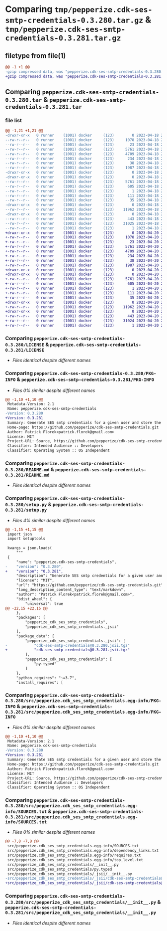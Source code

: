 # Comparing `tmp/pepperize.cdk-ses-smtp-credentials-0.3.280.tar.gz` & `tmp/pepperize.cdk-ses-smtp-credentials-0.3.281.tar.gz`

## filetype from file(1)

```diff
@@ -1 +1 @@
-gzip compressed data, was "pepperize.cdk-ses-smtp-credentials-0.3.280.tar", last modified: Tue Apr 18 23:15:43 2023, max compression
+gzip compressed data, was "pepperize.cdk-ses-smtp-credentials-0.3.281.tar", last modified: Thu Apr 20 23:08:31 2023, max compression
```

## Comparing `pepperize.cdk-ses-smtp-credentials-0.3.280.tar` & `pepperize.cdk-ses-smtp-credentials-0.3.281.tar`

### file list

```diff
@@ -1,21 +1,21 @@
-drwxr-xr-x   0 runner    (1001) docker     (123)        0 2023-04-18 23:15:43.617769 pepperize.cdk-ses-smtp-credentials-0.3.280/
--rw-r--r--   0 runner    (1001) docker     (123)     1078 2023-04-18 23:15:31.000000 pepperize.cdk-ses-smtp-credentials-0.3.280/LICENSE
--rw-r--r--   0 runner    (1001) docker     (123)       23 2023-04-18 23:15:31.000000 pepperize.cdk-ses-smtp-credentials-0.3.280/MANIFEST.in
--rw-r--r--   0 runner    (1001) docker     (123)     5761 2023-04-18 23:15:43.617769 pepperize.cdk-ses-smtp-credentials-0.3.280/PKG-INFO
--rw-r--r--   0 runner    (1001) docker     (123)     4709 2023-04-18 23:15:31.000000 pepperize.cdk-ses-smtp-credentials-0.3.280/README.md
--rw-r--r--   0 runner    (1001) docker     (123)      234 2023-04-18 23:15:31.000000 pepperize.cdk-ses-smtp-credentials-0.3.280/pyproject.toml
--rw-r--r--   0 runner    (1001) docker     (123)       38 2023-04-18 23:15:43.617769 pepperize.cdk-ses-smtp-credentials-0.3.280/setup.cfg
--rw-r--r--   0 runner    (1001) docker     (123)     1987 2023-04-18 23:15:31.000000 pepperize.cdk-ses-smtp-credentials-0.3.280/setup.py
-drwxr-xr-x   0 runner    (1001) docker     (123)        0 2023-04-18 23:15:43.613768 pepperize.cdk-ses-smtp-credentials-0.3.280/src/
-drwxr-xr-x   0 runner    (1001) docker     (123)        0 2023-04-18 23:15:43.617769 pepperize.cdk-ses-smtp-credentials-0.3.280/src/pepperize.cdk_ses_smtp_credentials.egg-info/
--rw-r--r--   0 runner    (1001) docker     (123)     5761 2023-04-18 23:15:43.000000 pepperize.cdk-ses-smtp-credentials-0.3.280/src/pepperize.cdk_ses_smtp_credentials.egg-info/PKG-INFO
--rw-r--r--   0 runner    (1001) docker     (123)      605 2023-04-18 23:15:43.000000 pepperize.cdk-ses-smtp-credentials-0.3.280/src/pepperize.cdk_ses_smtp_credentials.egg-info/SOURCES.txt
--rw-r--r--   0 runner    (1001) docker     (123)        1 2023-04-18 23:15:43.000000 pepperize.cdk-ses-smtp-credentials-0.3.280/src/pepperize.cdk_ses_smtp_credentials.egg-info/dependency_links.txt
--rw-r--r--   0 runner    (1001) docker     (123)      111 2023-04-18 23:15:43.000000 pepperize.cdk-ses-smtp-credentials-0.3.280/src/pepperize.cdk_ses_smtp_credentials.egg-info/requires.txt
--rw-r--r--   0 runner    (1001) docker     (123)       35 2023-04-18 23:15:43.000000 pepperize.cdk-ses-smtp-credentials-0.3.280/src/pepperize.cdk_ses_smtp_credentials.egg-info/top_level.txt
-drwxr-xr-x   0 runner    (1001) docker     (123)        0 2023-04-18 23:15:43.617769 pepperize.cdk-ses-smtp-credentials-0.3.280/src/pepperize_cdk_ses_smtp_credentials/
--rw-r--r--   0 runner    (1001) docker     (123)    11962 2023-04-18 23:15:31.000000 pepperize.cdk-ses-smtp-credentials-0.3.280/src/pepperize_cdk_ses_smtp_credentials/__init__.py
-drwxr-xr-x   0 runner    (1001) docker     (123)        0 2023-04-18 23:15:43.617769 pepperize.cdk-ses-smtp-credentials-0.3.280/src/pepperize_cdk_ses_smtp_credentials/_jsii/
--rw-r--r--   0 runner    (1001) docker     (123)      443 2023-04-18 23:15:31.000000 pepperize.cdk-ses-smtp-credentials-0.3.280/src/pepperize_cdk_ses_smtp_credentials/_jsii/__init__.py
--rw-r--r--   0 runner    (1001) docker     (123)    31025 2023-04-18 23:15:31.000000 pepperize.cdk-ses-smtp-credentials-0.3.280/src/pepperize_cdk_ses_smtp_credentials/_jsii/cdk-ses-smtp-credentials@0.3.280.jsii.tgz
--rw-r--r--   0 runner    (1001) docker     (123)        1 2023-04-18 23:15:31.000000 pepperize.cdk-ses-smtp-credentials-0.3.280/src/pepperize_cdk_ses_smtp_credentials/py.typed
+drwxr-xr-x   0 runner    (1001) docker     (123)        0 2023-04-20 23:08:31.381706 pepperize.cdk-ses-smtp-credentials-0.3.281/
+-rw-r--r--   0 runner    (1001) docker     (123)     1078 2023-04-20 23:08:19.000000 pepperize.cdk-ses-smtp-credentials-0.3.281/LICENSE
+-rw-r--r--   0 runner    (1001) docker     (123)       23 2023-04-20 23:08:19.000000 pepperize.cdk-ses-smtp-credentials-0.3.281/MANIFEST.in
+-rw-r--r--   0 runner    (1001) docker     (123)     5761 2023-04-20 23:08:31.381706 pepperize.cdk-ses-smtp-credentials-0.3.281/PKG-INFO
+-rw-r--r--   0 runner    (1001) docker     (123)     4709 2023-04-20 23:08:19.000000 pepperize.cdk-ses-smtp-credentials-0.3.281/README.md
+-rw-r--r--   0 runner    (1001) docker     (123)      234 2023-04-20 23:08:19.000000 pepperize.cdk-ses-smtp-credentials-0.3.281/pyproject.toml
+-rw-r--r--   0 runner    (1001) docker     (123)       38 2023-04-20 23:08:31.381706 pepperize.cdk-ses-smtp-credentials-0.3.281/setup.cfg
+-rw-r--r--   0 runner    (1001) docker     (123)     1987 2023-04-20 23:08:19.000000 pepperize.cdk-ses-smtp-credentials-0.3.281/setup.py
+drwxr-xr-x   0 runner    (1001) docker     (123)        0 2023-04-20 23:08:31.381706 pepperize.cdk-ses-smtp-credentials-0.3.281/src/
+drwxr-xr-x   0 runner    (1001) docker     (123)        0 2023-04-20 23:08:31.381706 pepperize.cdk-ses-smtp-credentials-0.3.281/src/pepperize.cdk_ses_smtp_credentials.egg-info/
+-rw-r--r--   0 runner    (1001) docker     (123)     5761 2023-04-20 23:08:31.000000 pepperize.cdk-ses-smtp-credentials-0.3.281/src/pepperize.cdk_ses_smtp_credentials.egg-info/PKG-INFO
+-rw-r--r--   0 runner    (1001) docker     (123)      605 2023-04-20 23:08:31.000000 pepperize.cdk-ses-smtp-credentials-0.3.281/src/pepperize.cdk_ses_smtp_credentials.egg-info/SOURCES.txt
+-rw-r--r--   0 runner    (1001) docker     (123)        1 2023-04-20 23:08:31.000000 pepperize.cdk-ses-smtp-credentials-0.3.281/src/pepperize.cdk_ses_smtp_credentials.egg-info/dependency_links.txt
+-rw-r--r--   0 runner    (1001) docker     (123)      111 2023-04-20 23:08:31.000000 pepperize.cdk-ses-smtp-credentials-0.3.281/src/pepperize.cdk_ses_smtp_credentials.egg-info/requires.txt
+-rw-r--r--   0 runner    (1001) docker     (123)       35 2023-04-20 23:08:31.000000 pepperize.cdk-ses-smtp-credentials-0.3.281/src/pepperize.cdk_ses_smtp_credentials.egg-info/top_level.txt
+drwxr-xr-x   0 runner    (1001) docker     (123)        0 2023-04-20 23:08:31.381706 pepperize.cdk-ses-smtp-credentials-0.3.281/src/pepperize_cdk_ses_smtp_credentials/
+-rw-r--r--   0 runner    (1001) docker     (123)    11962 2023-04-20 23:08:19.000000 pepperize.cdk-ses-smtp-credentials-0.3.281/src/pepperize_cdk_ses_smtp_credentials/__init__.py
+drwxr-xr-x   0 runner    (1001) docker     (123)        0 2023-04-20 23:08:31.381706 pepperize.cdk-ses-smtp-credentials-0.3.281/src/pepperize_cdk_ses_smtp_credentials/_jsii/
+-rw-r--r--   0 runner    (1001) docker     (123)      443 2023-04-20 23:08:19.000000 pepperize.cdk-ses-smtp-credentials-0.3.281/src/pepperize_cdk_ses_smtp_credentials/_jsii/__init__.py
+-rw-r--r--   0 runner    (1001) docker     (123)    31024 2023-04-20 23:08:19.000000 pepperize.cdk-ses-smtp-credentials-0.3.281/src/pepperize_cdk_ses_smtp_credentials/_jsii/cdk-ses-smtp-credentials@0.3.281.jsii.tgz
+-rw-r--r--   0 runner    (1001) docker     (123)        1 2023-04-20 23:08:19.000000 pepperize.cdk-ses-smtp-credentials-0.3.281/src/pepperize_cdk_ses_smtp_credentials/py.typed
```

### Comparing `pepperize.cdk-ses-smtp-credentials-0.3.280/LICENSE` & `pepperize.cdk-ses-smtp-credentials-0.3.281/LICENSE`

 * *Files identical despite different names*

### Comparing `pepperize.cdk-ses-smtp-credentials-0.3.280/PKG-INFO` & `pepperize.cdk-ses-smtp-credentials-0.3.281/PKG-INFO`

 * *Files 0% similar despite different names*

```diff
@@ -1,10 +1,10 @@
 Metadata-Version: 2.1
 Name: pepperize.cdk-ses-smtp-credentials
-Version: 0.3.280
+Version: 0.3.281
 Summary: Generate SES smtp credentials for a given user and store the credentials in a SecretsManager Secret.
 Home-page: https://github.com/pepperize/cdk-ses-smtp-credentials.git
 Author: Patrick Florek<patrick.florek@gmail.com>
 License: MIT
 Project-URL: Source, https://github.com/pepperize/cdk-ses-smtp-credentials.git
 Classifier: Intended Audience :: Developers
 Classifier: Operating System :: OS Independent
```

### Comparing `pepperize.cdk-ses-smtp-credentials-0.3.280/README.md` & `pepperize.cdk-ses-smtp-credentials-0.3.281/README.md`

 * *Files identical despite different names*

### Comparing `pepperize.cdk-ses-smtp-credentials-0.3.280/setup.py` & `pepperize.cdk-ses-smtp-credentials-0.3.281/setup.py`

 * *Files 4% similar despite different names*

```diff
@@ -1,15 +1,15 @@
 import json
 import setuptools
 
 kwargs = json.loads(
     """
 {
     "name": "pepperize.cdk-ses-smtp-credentials",
-    "version": "0.3.280",
+    "version": "0.3.281",
     "description": "Generate SES smtp credentials for a given user and store the credentials in a SecretsManager Secret.",
     "license": "MIT",
     "url": "https://github.com/pepperize/cdk-ses-smtp-credentials.git",
     "long_description_content_type": "text/markdown",
     "author": "Patrick Florek<patrick.florek@gmail.com>",
     "bdist_wheel": {
         "universal": true
@@ -22,15 +22,15 @@
     },
     "packages": [
         "pepperize_cdk_ses_smtp_credentials",
         "pepperize_cdk_ses_smtp_credentials._jsii"
     ],
     "package_data": {
         "pepperize_cdk_ses_smtp_credentials._jsii": [
-            "cdk-ses-smtp-credentials@0.3.280.jsii.tgz"
+            "cdk-ses-smtp-credentials@0.3.281.jsii.tgz"
         ],
         "pepperize_cdk_ses_smtp_credentials": [
             "py.typed"
         ]
     },
     "python_requires": "~=3.7",
     "install_requires": [
```

### Comparing `pepperize.cdk-ses-smtp-credentials-0.3.280/src/pepperize.cdk_ses_smtp_credentials.egg-info/PKG-INFO` & `pepperize.cdk-ses-smtp-credentials-0.3.281/src/pepperize.cdk_ses_smtp_credentials.egg-info/PKG-INFO`

 * *Files 0% similar despite different names*

```diff
@@ -1,10 +1,10 @@
 Metadata-Version: 2.1
 Name: pepperize.cdk-ses-smtp-credentials
-Version: 0.3.280
+Version: 0.3.281
 Summary: Generate SES smtp credentials for a given user and store the credentials in a SecretsManager Secret.
 Home-page: https://github.com/pepperize/cdk-ses-smtp-credentials.git
 Author: Patrick Florek<patrick.florek@gmail.com>
 License: MIT
 Project-URL: Source, https://github.com/pepperize/cdk-ses-smtp-credentials.git
 Classifier: Intended Audience :: Developers
 Classifier: Operating System :: OS Independent
```

### Comparing `pepperize.cdk-ses-smtp-credentials-0.3.280/src/pepperize.cdk_ses_smtp_credentials.egg-info/SOURCES.txt` & `pepperize.cdk-ses-smtp-credentials-0.3.281/src/pepperize.cdk_ses_smtp_credentials.egg-info/SOURCES.txt`

 * *Files 0% similar despite different names*

```diff
@@ -7,8 +7,8 @@
 src/pepperize.cdk_ses_smtp_credentials.egg-info/SOURCES.txt
 src/pepperize.cdk_ses_smtp_credentials.egg-info/dependency_links.txt
 src/pepperize.cdk_ses_smtp_credentials.egg-info/requires.txt
 src/pepperize.cdk_ses_smtp_credentials.egg-info/top_level.txt
 src/pepperize_cdk_ses_smtp_credentials/__init__.py
 src/pepperize_cdk_ses_smtp_credentials/py.typed
 src/pepperize_cdk_ses_smtp_credentials/_jsii/__init__.py
-src/pepperize_cdk_ses_smtp_credentials/_jsii/cdk-ses-smtp-credentials@0.3.280.jsii.tgz
+src/pepperize_cdk_ses_smtp_credentials/_jsii/cdk-ses-smtp-credentials@0.3.281.jsii.tgz
```

### Comparing `pepperize.cdk-ses-smtp-credentials-0.3.280/src/pepperize_cdk_ses_smtp_credentials/__init__.py` & `pepperize.cdk-ses-smtp-credentials-0.3.281/src/pepperize_cdk_ses_smtp_credentials/__init__.py`

 * *Files identical despite different names*

